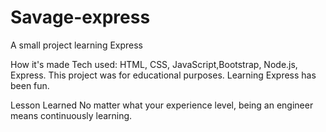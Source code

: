 # Savage-express
A small project learning Express

How it's made Tech used: HTML, CSS, JavaScript,Bootstrap, Node.js, Express.
This project was for educational purposes. Learning Express has been fun.

Lesson Learned No matter what your experience level, being an engineer means continuously learning.
